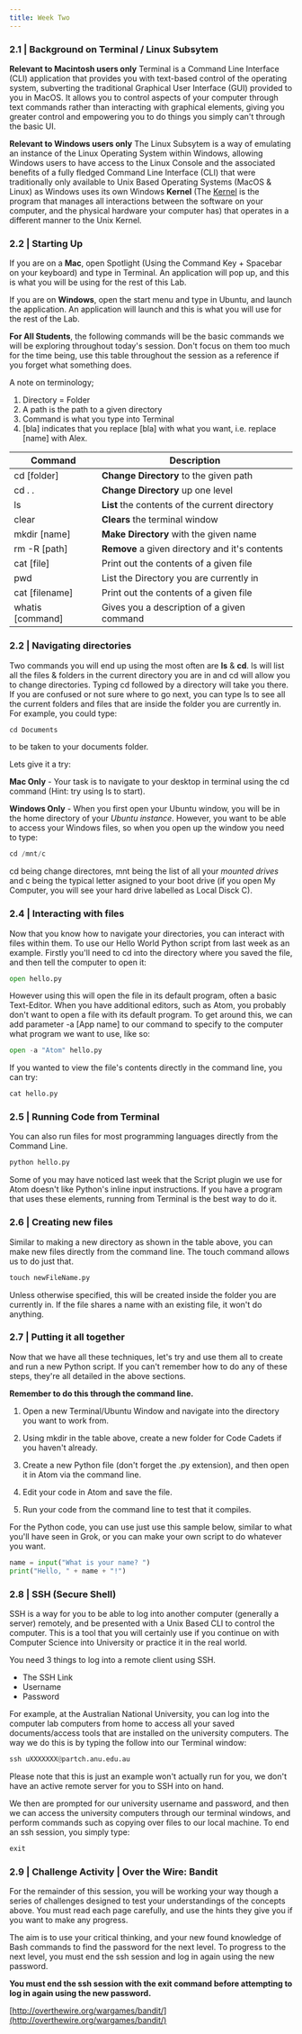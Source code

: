 ```yaml
---
title: Week Two
---
```


[//]: # (This is week two of the Code Cadets program)

### 2.1 | Background on Terminal / Linux Subsytem

**Relevant to Macintosh users only** Terminal is a Command Line Interface (CLI) application that provides you with text-based control of the operating system, subverting the traditional Graphical User Interface (GUI) provided to you in MacOS. It allows you to control aspects of your computer through text commands rather than interacting with graphical elements, giving you greater control and empowering you to do things you simply can't through the basic UI.

**Relevant to Windows users only** The Linux Subsytem is a way of emulating an instance of the Linux Operating System within Windows, allowing Windows users to have access to the Linux Console and the associated benefits of a fully fledged Command Line Interface (CLI) that were traditionally only available to Unix Based Operating Systems (MacOS & Linux) as Windows uses its own Windows **Kernel** (The [Kernel](https://en.wikipedia.org/wiki/Kernel_(operating_system)) is the program that manages all interactions between the software on your computer, and the physical hardware your computer has) that operates in a different manner to the Unix Kernel.

### 2.2 | Starting Up

If you are on a **Mac**, open Spotlight (Using the Command Key + Spacebar on your keyboard) and type in Terminal. An application will pop up, and this is what you will be using for the rest of this Lab.

If you are on **Windows**, open the start menu and type in Ubuntu, and launch the application. An application will launch and this is what you will use for the rest of the Lab.

**For All Students**, the following commands will be the basic commands we will be exploring throughout today's session. Don't focus on them too much for the time being, use this table throughout the session as a reference if you forget what something does.

A note on terminology;
1. Directory = Folder
2. A path is the path to a given directory
3. Command is what you type into Terminal
4. [bla] indicates that you replace [bla] with what you want, i.e. replace [name] with Alex.

| Command | Description |
|---------|-------------|
| cd [folder]| **Change Directory** to the given path |
| cd . .  | **Change Directory** up one level
| ls      | **List** the contents of the current directory |
| clear   | **Clears** the terminal window |
| mkdir [name]  | **Make Directory** with the given name |
| rm -R [path]  | **Remove** a given directory and it's contents |
| cat [file] | Print out the contents of a given file |
| pwd | List the Directory you are currently in |
| cat [filename] | Print out the contents of a given file |
| whatis [command] | Gives you a description of a given command |

### 2.2 | Navigating directories

Two commands you will end up using the most often are **ls** & **cd**. ls will list all the files & folders in the current directory you are in and cd will allow you to change directories. Typing cd followed by a directory will take you there. If you are confused or not sure where to go next, you can type ls to see all the current folders and files that are inside the folder you are currently in. For example, you could type:

```Python
cd Documents
```
to be taken to your documents folder.

Lets give it a try:

**Mac Only** - Your task is to navigate to your desktop in terminal using the cd command (Hint: try using ls to start).

**Windows Only** - When you first open your Ubuntu window, you will be in the home directory of your *Ubuntu instance*. However, you want to be able to access your Windows files, so when you open up the window you need to type:

```Python
cd /mnt/c
```

cd being change directores, mnt being the list of all your *mounted drives* and c being the typical letter asigned to your boot drive (if you open My Computer, you will see your hard drive labelled as Local Disck C).


### 2.4 | Interacting with files

Now that you know how to navigate your directories, you can interact with files within them. To use our Hello World Python script from last week as an example. Firstly you'll need to cd into the directory where you saved the file, and then tell the computer to open it:

```python
open hello.py
```

However using this will open the file in its default program, often a basic Text-Editor. When you have additional editors, such as Atom, you probably don't want to open a file with its default program. To get around this, we can add parameter -a [App name] to our command to specify to the computer what program we want to use, like so:

```python
open -a "Atom" hello.py
```

If you wanted to view the file's contents directly in the command line, you can try:

```python
cat hello.py
```

### 2.5 | Running Code from Terminal

You can also run files for most programming languages directly from the Command Line.

```python
python hello.py
```

Some of you may have noticed last week that the Script plugin we use for Atom doesn't like Python's inline input instructions. If you have a program that uses these elements, running from Terminal is the best way to do it.

### 2.6 | Creating new files

Similar to making a new directory as shown in the table above, you can make new files directly from the command line. The touch command allows us to do just that.

```python
touch newFileName.py
```

Unless otherwise specified, this will be created inside the folder you are currently in. If the file shares a name with an existing file, it won't do anything.

### 2.7 | Putting it all together

Now that we have all these techniques, let's try and use them all to create and run a new Python script. If you can't remember how to do any of these steps, they're all detailed in the above sections.

**Remember to do this through the command line.**

1. Open a new Terminal/Ubuntu Window and navigate into the directory you want to work from.

2. Using mkdir in the table above, create a new folder for Code Cadets if you haven't already.

3. Create a new Python file (don't forget the .py extension), and then open it in Atom via the command line.

4. Edit your code in Atom and save the file.

5. Run your code from the command line to test that it compiles.

For the Python code, you can use just use this sample below, similar to what you'll have seen in Grok, or you can make your own script to do whatever you want.

```Python
name = input("What is your name? ")
print("Hello, " + name + "!")
```


### 2.8 | SSH (Secure Shell)

SSH is a way for you to be able to log into another computer (generally a server) remotely, and be presented with a Unix Based CLI to control the computer. This is a tool that you will certainly use if you continue on with Computer Science into University or practice it in the real world.

You need 3 things to log into a remote client using SSH.
- The SSH Link
- Username
- Password

For example, at the Australian National University, you can log into the computer lab computers from home to access all your saved documents/access tools that are installed on the university computers. The way we do this is by typing the follow into our Terminal window:

```python
ssh uXXXXXXX@partch.anu.edu.au
```
Please note that this is just an example won't actually run for you, we don't have an active remote server for you to SSH into on hand.

We then are prompted for our university username and password, and then we can access the university computers through our terminal windows, and perform commands such as copying over files to our local machine. To end an ssh session, you simply type:

```Python
exit
```

### 2.9 | Challenge Activity | Over the Wire: Bandit

For the remainder of this session, you will be working your way though a series of challenges designed to test your understandings of the concepts above. You must read each page carefully, and use the hints they give you if you want to make any progress.

The aim is to use your critical thinking, and your new found knowledge of Bash commands to find the password for the next level. To progress to the next level, you must end the ssh session and log in again using the new password.

**You must end the ssh session with the exit command before attempting to log in again using the new password.**

[http://overthewire.org/wargames/bandit/](http://overthewire.org/wargames/bandit/)
